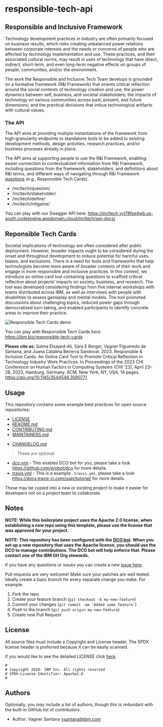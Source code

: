 # responsible-tech-api 

## Responsible and Inclusive Framework 

Technology development practices in industry are often primarily focused on business results, which risks creating unbalanced power relations between corporate interests and the needs or concerns of people who are affected by technology implementation and use. These practices, and their associated cultural norms, may result in uses of technology that have direct, indirect, short-term, and even long-term negative effects on groups of people, communities, and/or the environment.

The work the Responsible and Inclusive Tech Team develops is grounded on a formative framework (R&I Framework) that orients critical reflection around the social contexts of technology creation and use; the power dynamics between self, business, and societal stakeholders; the impacts of technology on various communities across past, present, and future dimensions; and the practical decisions that imbue technological artifacts with cultural values.

### The API

The API aims at providing multiple instantiations of the framework from high-granularity endpoints to standalone tools to be added to existing development methods, design activities, research practices, and/or business proceses already in place.

The API aims at supporting people to use the R&I Framework, enabling easier connection to contextualized information from R&I Framework, including questions from the framework, stakeholders, and definitions about R&I terms, and different ways of navigating through R&I Framework <a href="./static/json/framework_questions.json">questions</a> (e.g., Responsible Tech Cards).

- /incltech/question/
- /incltech/stakeholder/
- /incltech/define/
- /incltech/initgame/

You can play with our Swagger API here: https://incltech.vyl78fse4wb.us-south.codeengine.appdomain.cloud/incltech/api-docs/ 

## Reponsible Tech Cards

Societal implications of technology are often considered after public deployment. However, broader impacts ought to be considered during the onset and throughout development to reduce potential for harmful uses, biases, and exclusions. There is a need for tools and frameworks that help technologists become more aware of broader contexts of their work and engage in more responsible and inclusive practices. In this context, we introduce an online card tool containing questions to scaffold critical reflection about projects’ impacts on society, business, and research. The tool was developed considering findings from five internal workshops with teams distributed across IBM, as well as interviews with people with disabilities to assess gameplay and mental models. The tool promoted discussions about challenging topics, reduced power gaps through democratized turn-taking, and enabled participants to identify concrete areas to improve their practice.

![Responsible Tech Cards demo](./static/images/card_tool-demo.gif)

You can play with Responsible Tech Cards here: https://ibm.biz/responsible-tech-cards

**Please cite as:** Salma Elsayed-Ali, Sara E Berger, Vagner Figueredo de Santana, and Juana Catalina Becerra Sandoval. 2023. Responsible & Inclusive Cards: An Online Card Tool to Promote Critical Reflection in Technology Industry Work Practices. In Proceedings of the 2023 CHI Conference on Human Factors in Computing Systems (CHI ’23), April 23–28, 2023, Hamburg, Germany. ACM, New York, NY, USA, 14 pages. https://doi.org/10.1145/3544548.3580771

## Usage

This repository contains some example best practices for open source repositories:

* [LICENSE](LICENSE)
* [README.md](README.md)
* [CONTRIBUTING.md](CONTRIBUTING.md)
* [MAINTAINERS.md](MAINTAINERS.md)
<!-- A Changelog allows you to track major changes and things that happen, https://github.com/github-changelog-generator/github-changelog-generator can help automate the process -->
* [CHANGELOG.md](CHANGELOG.md)

> These are optional

<!-- The following are OPTIONAL, but strongly suggested to have in your repository. -->
* [dco.yml](.github/dco.yml) - This enables DCO bot for you, please take a look https://github.com/probot/dco for more details.
* [travis.yml](.travis.yml) - This is a example `.travis.yml`, please take a look https://docs.travis-ci.com/user/tutorial/ for more details.

These may be copied into a new or existing project to make it easier for developers not on a project team to collaborate.

<!-- A notes section is useful for anything that isn't covered in the Usage or Scope. Like what we have below. -->
## Notes

**NOTE: While this boilerplate project uses the Apache 2.0 license, when
establishing a new repo using this template, please use the
license that was approved for your project.**

**NOTE: This repository has been configured with the [DCO bot](https://github.com/probot/dco).
When you set up a new repository that uses the Apache license, you should
use the DCO to manage contributions. The DCO bot will help enforce that.
Please contact one of the IBM GH Org stewards.**

<!-- Questions can be useful but optional, this gives you a place to say, "This is how to contact this project maintainers or create PRs -->
If you have any questions or issues you can create a new [issue here][issues].

Pull requests are very welcome! Make sure your patches are well tested.
Ideally create a topic branch for every separate change you make. For
example:

1. Fork the repo
2. Create your feature branch (`git checkout -b my-new-feature`)
3. Commit your changes (`git commit -am 'Added some feature'`)
4. Push to the branch (`git push origin my-new-feature`)
5. Create new Pull Request

## License

All source files must include a Copyright and License header. The SPDX license header is 
preferred because it can be easily scanned.

If you would like to see the detailed LICENSE click [here](LICENSE).

```text
#
# Copyright 2020- IBM Inc. All rights reserved
# SPDX-License-Identifier: Apache2.0
#
```
## Authors

Optionally, you may include a list of authors, though this is redundant with the built-in
GitHub list of contributors.

- Author: Vagner Santana <vsantana@ibm.com>

[issues]: https://github.com/IBM/repo-template/issues/new